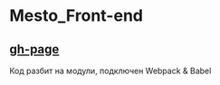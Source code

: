 # Mesto_Front-end
## [gh-page](https://aoseledec.github.io/mesto_front-end/)

Код разбит на модули, подключен Webpack & Babel

